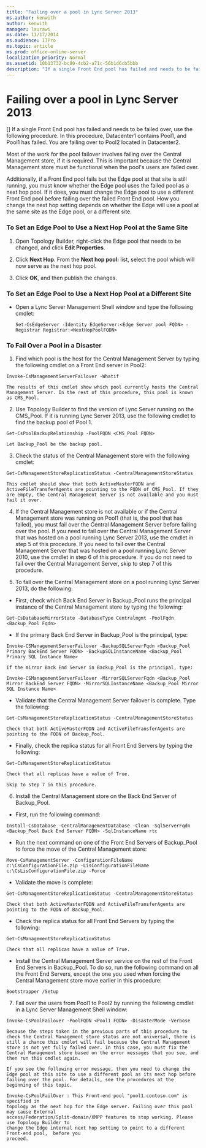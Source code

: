 ```yaml
---
title: "Failing over a pool in Lync Server 2013"
ms.author: kenwith
author: kenwith
manager: laurawi
ms.date: 11/17/2014
ms.audience: ITPro
ms.topic: article
ms.prod: office-online-server
localization_priority: Normal
ms.assetid: 10b13732-bc80-4cb2-a71c-56b1d6cb5bbb
description: "If a single Front End pool has failed and needs to be failed over, use the following procedure. In this procedure, Datacenter1 contains Pool1, and Pool1 has failed. You are failing over to Pool2 located in Datacenter2."
---
```


# Failing over a pool in Lync Server 2013
[]
If a single Front End pool has failed and needs to be failed over, use the following procedure. In this procedure, Datacenter1 contains Pool1, and Pool1 has failed. You are failing over to Pool2 located in Datacenter2.
  
Most of the work for the pool failover involves failing over the Central Management store, if it is required. This is important because the Central Management store must be functional when the pool's users are failed over. 
  
Additionally, if a Front End pool fails but the Edge pool at that site is still running, you must know whether the Edge pool uses the failed pool as a next hop pool. If it does, you must change the Edge pool to use a different Front End pool before failing over the failed Front End pool. How you change the next hop setting depends on whether the Edge will use a pool at the same site as the Edge pool, or a different site.
  
### To Set an Edge Pool to Use a Next Hop Pool at the Same Site

1. Open Topology Builder, right-click the Edge pool that needs to be changed, and click **Edit Properties**.
    
2. Click **Next Hop**. From the **Next hop pool:** list, select the pool which will now serve as the next hop pool. 
    
3. Click **OK**, and then publish the changes.
    
### To Set an Edge Pool to Use a Next Hop Pool at a Different Site

- Open a Lync Server Management Shell window and type the following cmdlet:
    
  ```
  Set-CsEdgeServer -Identity EdgeServer:<Edge Server pool FQDN> -Registrar Registrar:<NextHopPoolFQDN>
  ```

### To Fail Over a Pool in a Disaster

1. Find which pool is the host for the Central Management Server by typing the following cmdlet on a Front End server in Pool2:
    
  ```
  Invoke-CsManagementServerFailover -Whatif
  ```

    The results of this cmdlet show which pool currently hosts the Central Management Server. In the rest of this procedure, this pool is known as CMS_Pool. 
    
2. Use Topology Builder to find the version of Lync Server running on the CMS_Pool. If it is running Lync Server 2013, use the following cmdlet to find the backup pool of Pool 1.
    
  ```
  Get-CsPoolBackupRelationship -PoolFQDN <CMS_Pool FQDN>
  ```

    Let Backup_Pool be the backup pool.
    
3. Check the status of the Central Management store with the following cmdlet:
    
  ```
  Get-CsManagementStoreReplicationStatus -CentralManagementStoreStatus 
  ```

    This cmdlet should show that both ActiveMasterFQDN and ActiveFileTransferAgents are pointing to the FQDN of CMS_Pool. If they are empty, the Central Management Server is not available and you must fail it over.
    
4. If the Central Management store is not available or if the Central Management store was running on Pool1 (that is, the pool that has failed), you must fail over the Central Management Server before failing over the pool. If you need to fail over the Central Management Server that was hosted on a pool running Lync Server 2013, use the cmdlet in step 5 of this procedure. If you need to fail over the Central Management Server that was hosted on a pool running Lync Server 2010, use the cmdlet in step 6 of this procedure. If you do not need to fail over the Central Management Server, skip to step 7 of this procedure.
    
5. To fail over the Central Management store on a pool running Lync Server 2013, do the following: 
    
  - First, check which Back End Server in Backup_Pool runs the principal instance of the Central Management store by typing the following:
    
  ```
  Get-CsDatabaseMirrorState -DatabaseType Centralmgmt -PoolFqdn <Backup_Pool Fqdn>
  ```

  - If the primary Back End Server in Backup_Pool is the principal, type:
    
  ```
  Invoke-CSManagementServerFailover -BackupSQLServerFqdn <Backup_Pool Primary BackEnd Server FQDN> -BackupSQLInstanceName <Backup_Pool Primary SQL Instance Name>
  ```

    If the mirror Back End Server in Backup_Pool is the principal, type:
    
  ```
  Invoke-CSManagementServerFailover -MirrorSQLServerFqdn <Backup_Pool Mirror BackEnd Server FQDN> -MirrorSQLInstanceName <Backup_Pool Mirror SQL Instance Name>
  ```

  - Validate that the Central Management Server failover is complete. Type the following:
    
  ```
  Get-CsManagementStoreReplicationStatus -CentralManagementStoreStatus 
  ```

    Check that both ActiveMasterFQDN and ActiveFileTransferAgents are pointing to the FQDN of Backup_Pool.
    
  - Finally, check the replica status for all Front End Servers by typing the following:
    
  ```
  Get-CsManagementStoreReplicationStatus 
  ```

    Check that all replicas have a value of True.
    
    Skip to step 7 in this procedure.
    
6. Install the Central Management store on the Back End Server of Backup_Pool.
    
  -  First, run the following command: 
    
  ```
  Install-CsDatabase -CentralManagementDatabase -Clean -SqlServerFqdn <Backup_Pool Back End Server FQDN> -SqlInstanceName rtc  
  ```

  - Run the next command on one of the Front End Servers of Backup_Pool to force the move of the Central Management store:
    
  ```
  Move-CsManagementServer -ConfigurationFileName c:\CsConfigurationFile.zip -LisConfigurationFileName c:\CsLisConfigurationFile.zip -Force 
  ```

  - Validate the move is complete:
    
  ```
  Get-CsManagementStoreReplicationStatus -CentralManagementStoreStatus 
  ```

    Check that both ActiveMasterFQDN and ActiveFileTransferAgents are pointing to the FQDN of Backup_Pool.
    
  - Check the replica status for all Front End Servers by typing the following:
    
  ```
  Get-CsManagementStoreReplicationStatus 
  ```

    Check that all replicas have a value of True.
    
  - Install the Central Management Server service on the rest of the Front End Servers in Backup_Pool. To do so, run the following command on all the Front End Servers, except the one you used when forcing the Central Management store move earlier in this procedure:
    
  ```
  Bootstrapper /Setup 
  ```

7. Fail over the users from Pool1 to Pool2 by running the following cmdlet in a Lync Server Management Shell window:
    
  ```
  Invoke-CsPoolFailover -PoolFQDN <Pool1 FQDN> -DisasterMode -Verbose
  ```

    Because the steps taken in the previous parts of this procedure to check the Central Management store status are not universal, there is still a chance this cmdlet will fail because the Central Management store is not yet fully failed over. In this case, you must fix the Central Management store based on the error messages that you see, and then run this cmdlet again.
    
    If you see the following error message, then you need to change the Edge pool at this site to use a different pool as its next hop before failing over the pool. For details, see the procedures at the beginning of this topic. 
    
  ```
  Invoke-CsPoolFailOver : This Front-end pool "pool1.contoso.com" is specified in
  topology as the next hop for the Edge server. Failing over this pool may cause External
  access/Federation/Split-domain/XMPP features to stop working. Please use Topology Builder to
  change the Edge internal next hop setting to point to a different Front-end pool,  before you
  proceed.
  
  ```


